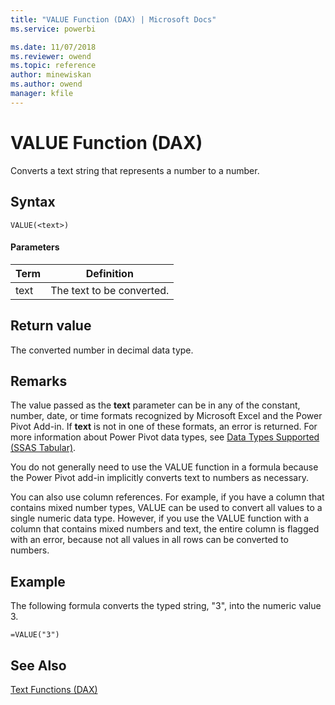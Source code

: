 ```yaml
---
title: "VALUE Function (DAX) | Microsoft Docs"
ms.service: powerbi 

ms.date: 11/07/2018
ms.reviewer: owend
ms.topic: reference
author: minewiskan
ms.author: owend
manager: kfile
---
```

# VALUE Function (DAX)
Converts a text string that represents a number to a number.  
  
## Syntax  
  
```dax
VALUE(<text>)  
```
  
#### Parameters  
  
|Term|Definition|  
|--------|--------------|  
|text|The text to be converted.|  
  
## Return value  
The converted number in decimal data type.  
  
## Remarks  
The value passed as the **text** parameter can be in any of the constant, number, date, or time formats recognized by Microsoft Excel and the Power Pivot Add-in. If **text** is not in one of these formats, an error is returned. For more information about Power Pivot data types, see [Data Types Supported (SSAS Tabular)](https://msdn.microsoft.com/en-us/92993f7b-7243-4aec-906d-0b0379798242).  
  
You do not generally need to use the VALUE function in a formula because the Power Pivot add-in implicitly converts text to numbers as necessary.  
  
You can also use column references. For example, if you have a column that contains mixed number types, VALUE can be used to convert all values to a single numeric data type. However, if you use the VALUE function with a column that contains mixed numbers and text, the entire column is flagged with an error, because not all values in all rows can be converted to numbers.  
  
## Example  
The following formula converts the typed string, "3", into the numeric value 3.  
  
```dax
=VALUE("3")  
```
  
## See Also  
[Text Functions &#40;DAX&#41;](text-functions-dax.md)  
  
